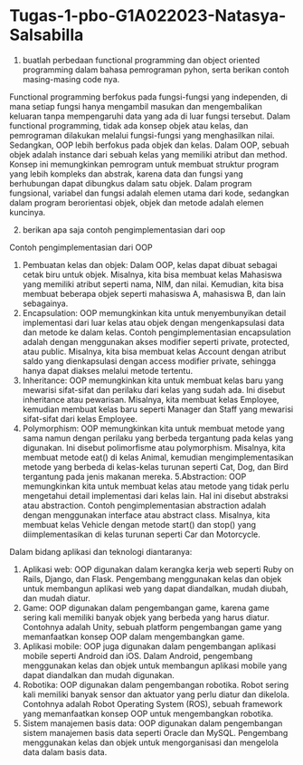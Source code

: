 # Tugas-1-pbo-G1A022023-Natasya-Salsabilla

1. buatlah perbedaan functional programming dan object oriented programming dalam bahasa pemrograman pyhon, serta berikan contoh masing-masing code nya.

Functional programming berfokus pada fungsi-fungsi yang independen, di mana setiap fungsi hanya mengambil masukan dan mengembalikan keluaran tanpa mempengaruhi data yang ada di luar fungsi tersebut. Dalam functional programming, tidak ada konsep objek atau kelas, dan pemrograman dilakukan melalui fungsi-fungsi yang menghasilkan  nilai. Sedangkan, OOP lebih berfokus pada objek dan kelas. Dalam OOP, sebuah objek adalah instance dari sebuah kelas yang memiliki atribut dan method. Konsep ini memungkinkan pemrogram untuk membuat struktur program yang lebih kompleks dan abstrak, karena data dan fungsi yang berhubungan dapat dibungkus dalam satu objek. Dalam program fungsional, variabel dan fungsi adalah elemen utama dari kode, sedangkan dalam program berorientasi objek, objek dan metode adalah elemen kuncinya.

2. berikan apa saja contoh pengimplementasian dari oop

Contoh pengimplementasian dari OOP 
1. Pembuatan kelas dan objek: Dalam OOP, kelas dapat dibuat sebagai cetak biru untuk objek. Misalnya, kita bisa membuat kelas Mahasiswa yang memiliki atribut seperti  nama, NIM, dan nilai. Kemudian, kita bisa membuat beberapa objek seperti mahasiswa A, mahasiswa B, dan lain sebagainya.
2. Encapsulation: OOP memungkinkan kita untuk menyembunyikan detail implementasi dari luar kelas atau objek dengan mengenkapsulasi data dan metode ke dalam kelas. Contoh pengimplementasian encapsulation adalah dengan menggunakan akses modifier seperti private, protected, atau public. Misalnya, kita bisa membuat kelas Account dengan atribut saldo yang dienkapsulasi dengan access modifier private, sehingga hanya dapat diakses melalui metode tertentu.
3. Inheritance: OOP memungkinkan kita untuk membuat kelas baru yang mewarisi sifat-sifat dan perilaku dari kelas yang sudah ada. Ini disebut inheritance atau pewarisan. Misalnya, kita membuat kelas Employee, kemudian membuat kelas baru seperti Manager dan Staff yang mewarisi sifat-sifat dari kelas Employee.
4. Polymorphism: OOP memungkinkan kita untuk membuat metode yang sama namun dengan perilaku yang berbeda tergantung pada kelas yang digunakan. Ini disebut polimorfisme atau polymorphism. Misalnya, kita membuat metode eat() di kelas Animal, kemudian mengimplementasikan metode yang berbeda di kelas-kelas turunan seperti Cat, Dog, dan Bird tergantung pada jenis makanan mereka.
5.Abstraction: OOP memungkinkan kita untuk membuat kelas atau metode yang tidak perlu mengetahui detail implementasi dari kelas lain. Hal ini disebut abstraksi atau abstraction. Contoh pengimplementasian abstraction adalah dengan menggunakan interface atau abstract class. Misalnya, kita membuat kelas Vehicle dengan metode start() dan stop() yang diimplementasikan di kelas turunan seperti Car dan Motorcycle.

Dalam bidang aplikasi dan teknologi diantaranya:
1.	Aplikasi web: OOP digunakan dalam kerangka kerja web seperti Ruby on Rails, Django, dan Flask. Pengembang menggunakan kelas dan objek untuk membangun aplikasi web yang dapat diandalkan, mudah diubah, dan mudah diatur.
2.	Game: OOP digunakan dalam pengembangan game, karena game sering kali memiliki banyak objek yang berbeda yang harus diatur. Contohnya adalah Unity, sebuah platform pengembangan game yang memanfaatkan konsep OOP dalam mengembangkan game.
3.	Aplikasi mobile: OOP juga digunakan dalam pengembangan aplikasi mobile seperti Android dan iOS. Dalam Android, pengembang menggunakan kelas dan objek untuk membangun aplikasi mobile yang dapat diandalkan dan mudah digunakan.
4.	Robotika: OOP digunakan dalam pengembangan robotika. Robot sering kali memiliki banyak sensor dan aktuator yang perlu diatur dan dikelola. Contohnya adalah Robot Operating System (ROS), sebuah framework yang memanfaatkan konsep OOP untuk mengembangkan robotika.
5.	Sistem manajemen basis data: OOP digunakan dalam pengembangan sistem manajemen basis data seperti Oracle dan MySQL. Pengembang menggunakan kelas dan objek untuk mengorganisasi dan mengelola data dalam basis data.

